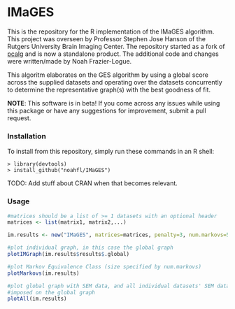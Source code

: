 # IMaGES

This is the repository for the R implementation of the IMaGES algorithm. This project was overseen by Professor Stephen Jose Hanson of the Rutgers University Brain Imaging Center. The repository started as a fork of [pcalg](https://cran.r-project.org/web/packages/pcalg/index.html) and is now a standalone product. The additional code and changes were written/made by Noah Frazier-Logue.

This algoritm elaborates on the GES algorithm by using a global score across the supplied datasets and operating over the datasets concurrently to determine the representative graph(s) with the best goodness of fit.

**NOTE**: This software is in beta! If you come across any issues while using this package or have any suggestions for improvement, submit a pull request.

### Installation

To install from this repository, simply run these commands in an R shell:

```
> library(devtools)
> install_github("noahfl/IMaGES")
```

TODO: Add stuff about CRAN when that becomes relevant.

### Usage

```R
#matrices should be a list of >= 1 datasets with an optional header
matrices <- list(matrix1, matrix2,...)

im.results <- new("IMaGES", matrices=matrices, penalty=3, num.markovs=5)

#plot individual graph, in this case the global graph
plotIMGraph(im.results$results$.global)

#plot Markov Equivalence Class (size specified by num.markovs)
plotMarkovs(im.results)

#plot global graph with SEM data, and all individual datasets' SEM data
#imposed on the global graph
plotAll(im.results)
```
